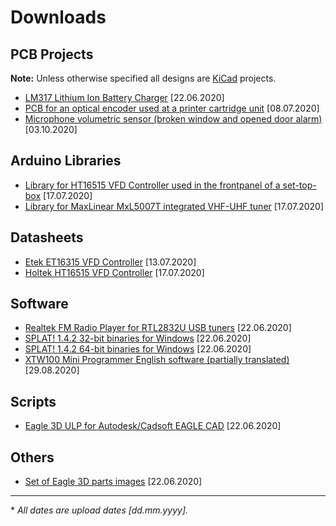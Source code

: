 # Downloads
## PCB Projects
**Note:** Unless otherwise specified all designs are [KiCad](https://kicad-pcb.org/) projects.
- [LM317 Lithium Ion Battery Charger](kicad/liion_charger.zip) \[22.06.2020\]
- [PCB for an optical encoder used at a printer cartridge unit](kicad/optical_encoder_pcb.zip) \[08.07.2020\]
- [Microphone volumetric sensor (broken window and opened door alarm)](kicad/columetric_sensor.zip) \[03.10.2020\]

## Arduino Libraries
- [Library for HT16515 VFD Controller used in the frontpanel of a set-top-box](library/HT16515.zip) \[17.07.2020\]
- [Library for MaxLinear MxL5007T integrated VHF-UHF tuner](library/MxL5007T.zip) \[17.07.2020\]

## Datasheets
- [Etek ET16315 VFD Controller](datasheet/ET16315.pdf) \[13.07.2020\]
- [Holtek HT16515 VFD Controller](datasheet/HT16515.pdf) \[17.07.2020\]

## Software
- [Realtek FM Radio Player for RTL2832U USB tuners](software/FMPlayer.7z) \[22.06.2020\]
- [SPLAT! 1.4.2 32-bit binaries for Windows](software/splat-1.4.2-x86.zip) \[22.06.2020\]
- [SPLAT! 1.4.2 64-bit binaries for Windows](software/splat-1.4.2_x64.zip) \[22.06.2020\]
- [XTW100 Mini Programmer English software (partially translated)](software/XTW100PRO_English.zip) \[29.08.2020\]

## Scripts
- [Eagle 3D ULP for Autodesk/Cadsoft EAGLE CAD](scripts/eagle3d_20110101.tar.bz2) \[22.06.2020\]

## Others
- [Set of Eagle 3D parts images](other/eagle3d-img-20110101.tar.bz2) \[22.06.2020\]

---
\* *All dates are upload dates \[dd.mm.yyyy\].* 

